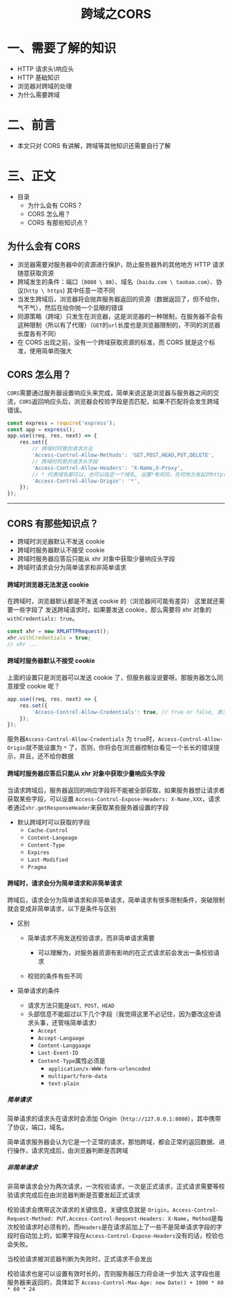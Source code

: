 <h1 style='text-align:center;'>跨域之CORS</h1>

# 一、需要了解的知识

-   HTTP 请求头\响应头
-   HTTP 基础知识
-   浏览器对跨域的处理
-   为什么需要跨域

# 二、前言

-   本文只对 CORS 有讲解，跨域等其他知识还需要自行了解

# 三、正文

-   目录
    -   为什么会有 CORS？
    -   CORS 怎么用？
    -   CORS 有那些知识点？

## 为什么会有 CORS

-   浏览器需要对服务器中的资源进行保护，防止服务器外的其他地方 HTTP 请求随意获取资源
-   跨域发生的条件：端口（`8080 \ 80`）、域名（`baidu.com \ taobao.com`）、协议(`http \ https`) 其中任意一项不同
-   当发生跨域后，浏览器将会抛弃服务器返回的资源（数据返回了，但不给你，气不气），然后在给你抛一个显眼的错误
-   同源策略（跨域）只发生在浏览器，这是浏览器的一种限制，在服务器不会有这种限制（所以有了代理）（`GET`的`url`长度也是浏览器限制的，不同的浏览器长度各有不同）
-   在 CORS 出现之前，没有一个跨域获取资源的标准，而 CORS 就是这个标准，使用简单而强大

## CORS 怎么用？

`CORS`需要通过服务器设置响应头来完成，简单来说这是浏览器与服务器之间的交流，`CORS`返回响应头后，浏览器会校验字段是否匹配，如果不匹配将会发生跨域错误。

```js
const express = require('express');
const app = express();
app.use((req, res, next) => {
    res.set({
        // 跨域时同意的请求方法
        'Access-Control-Allow-Methods': 'GET,POST,HEAD,PUT,DELETE',
        // 跨域时同意的请求头字段
        'Access-Control-Allow-Headers': 'X-Name,X-Proxy',
        // * 代表域名都可以，也可以指定一个域名, 设置*有风险，任何地方发起的http请求浏览器都认为是合法的
        'Access-Control-Allow-Origin': '*',
    });
});
```

---

## CORS 有那些知识点？

-   跨域时浏览器默认不发送 cookie
-   跨域时服务器默认不接受 cookie
-   跨域时服务器应答后只能从 xhr 对象中获取少量响应头字段
-   跨域时请求会分为简单请求和非简单请求

#### 跨域时浏览器无法发送 cookie

在跨域时，浏览器默认都是不发送 cookie 的（浏览器间可能有差异）
这里就还需要一些字段了
发送跨域请求时，如果要发送 cookie，那么需要将 xhr 对象的`withCredentials: true`。

```js
const xhr = new XMLHTTPRequest();
xhr.withCredentials = true;
// xhr ...
```

#### 跨域时服务器默认不接受 cookie

上面的设置只是浏览器可以发送 cookie 了，但服务器没说要呀。那服务器怎么同意接受
cookie 呢？

```js
app.use((req, res, next) => {
    res.set({
        'Access-Control-Allow-Credentials': true, // true or false, 表示是否接受cookie
    });
});
```

服务器`Access-Control-Allow-Credentials` 为 `true`时，`Access-Control-Allow-Origin`就不能设置为 `*` 了，否则，你将会在浏览器控制台看见一个长长的错误提示，并且，还不给你数据

#### 跨域时服务器应答后只能从 xhr 对象中获取少量响应头字段

当请求跨域后，服务器返回的响应字段将不能被全部获取，如果服务器想让请求者获取某些字段，可以设置 `Access-Control-Expose-Headers: X-Name,XXX`，请求者通过`xhr.getResponseHeader`来获取某些服务器设置的字段

-   默认跨域时可以获取的字段
    -   `Cache-Control`
    -   `Content-Langeage`
    -   `Content-Type`
    -   `Expires`
    -   `Last-Modified`
    -   `Pragma`

#### 跨域时，请求会分为简单请求和非简单请求

跨域后，请求会分为简单请求和非简单请求，简单请求有很多限制条件，突破限制就会变成非简单请求，以下是条件与区别

-   区别

    -   简单请求不用发送校验请求，而非简单请求需要

        -   可以理解为，对服务器资源有影响的在正式请求前会发出一条校验请求

    -   校验的条件有些不同

-   简单请求的条件
    -   请求方法只能是`GET、POST、HEAD`
    -   头部信息不能超过以下几个字段（我觉得这里不必记住，因为要改这些请求头事，还管啥简单请求）
        -   `Accept`
        -   `Accept-Langaage`
        -   `Content-Langgaage`
        -   `Last-Event-ID`
        -   `Content-Type`属性必须是
            -   `application/x-WWW-form-urlencoded`
            -   `multipart/form-data`
            -   `text-plain`

##### 简单请求

简单请求的请求头在请求时会添加 Origin（`http://127.0.0.1:8080`），其中携带了协议，端口，域名。

简单请求服务器会认为它是一个正常的请求，那怕跨域，都会正常的返回数据、进行操作，请求完成后，由浏览器判断是否跨域

##### 非简单请求

非简单请求会分为两次请求，一次校验请求，一次是正式请求，正式请求需要等校验请求完成后在由浏览器判断是否要发起正式请求

校验请求会携带这次请求的关键信息，关键信息就是 `Origin`，`Access-Control-Request-Method: PUT,Access-Control-Request-Headers: X-Name`，`Method`是每次校验请求时必须有的，而`Headers`是在请求前加上了一些不是简单请求字段的字段时自动加上的，如果字段在`Access-Control-Expose-Headers`没有的话，校验也会失败。

当校验请求被浏览器判断为失败时，正式请求不会发出

校验请求也是可以设置有效时长的，否则服务器压力将会进一步加大
这字段也是服务器来返回的，具体如下
`Access-Control-Max-Age: new Date() + 1000 * 60 * 60 * 24`
